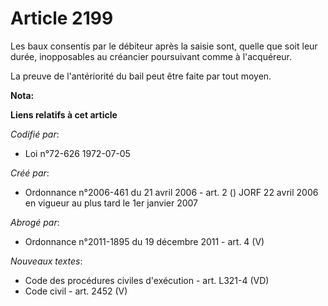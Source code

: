 # Article 2199

Les baux consentis par le débiteur après la saisie sont, quelle que soit leur durée, inopposables au créancier poursuivant
comme à l'acquéreur.

La preuve de l'antériorité du bail peut être faite par tout moyen.

**Nota:**



**Liens relatifs à cet article**

_Codifié par_:

  - Loi n°72-626 1972-07-05

_Créé par_:

  - Ordonnance n°2006-461 du 21 avril 2006 - art. 2 () JORF 22 avril 2006 en vigueur au plus tard le 1er janvier 2007

_Abrogé par_:

  - Ordonnance n°2011-1895 du 19 décembre 2011 - art. 4 (V)

_Nouveaux textes_:

  - Code des procédures civiles d'exécution - art. L321-4 (VD)
  - Code civil - art. 2452 (V)
